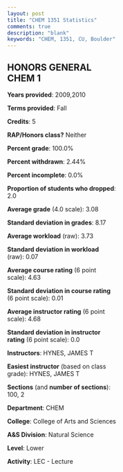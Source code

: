 ```yaml
---
layout: post
title: "CHEM 1351 Statistics"
comments: true
description: "blank"
keywords: "CHEM, 1351, CU, Boulder"
--- 
```

<head>
<script src="https://ajax.googleapis.com/ajax/libs/jquery/2.1.3/jquery.min.js"></script>
<script src="https://dl.dropboxusercontent.com/s/pc42nxpaw1ea4o9/highcharts.js?dl=0"></script>
<!-- <script src="../assets/js/highcharts.js"></script> -->
<style type="text/css">@font-face {
	font-family: "Bebas Neue";
	src: url(https://www.filehosting.org/file/details/544349/BebasNeue%20Regular.otf) format("opentype");
	}
	h1.Bebas { 
		font-family: "Bebas Neue", Verdana, Tahoma;
	}
</style>
</head>
<body>
	<div id="container" style="float: right; width: 45%; height: 88%; margin-left: 2.5%; margin-right: 2.5%;"></div>
	<script language="JavaScript">
		$(document).ready(function() {
		var chart = {type: 'column'};
		var title = {text: 'Grade Distribution'};
		var xAxis = {categories: ['A','B','C','D','F'],crosshair: true};
		var yAxis = {min: 0,title: {text: 'Percentage'}};
		var tooltip = {headerFormat: '<center><b><span style="font-size:20px">{point.key}</span></b></center>',
		               pointFormat: '<td style="padding:0"><b>{point.y:.1f}%</b></td>',
		               footerFormat: '</table>',shared: true,useHTML: true};
		var plotOptions = {column: {pointPadding: 0.0,borderWidth: 0}};  
		var credits = {enabled: false};var series= [{name: 'Percent',data: [38.78,38.78,16.33,4.08,2.04,]}];
		var json = {};
		json.chart = chart;
		json.title = title;
		json.tooltip = tooltip;
		json.xAxis = xAxis;
		json.yAxis = yAxis;  
		json.series = series;
		json.plotOptions = plotOptions;  
		json.credits = credits;
		$('#container').highcharts(json);
	});
	</script>
</body>
			   
## HONORS GENERAL CHEM 1

**Years provided**: 2009,2010

**Terms provided**: Fall

**Credits**: 5

**RAP/Honors class?** Neither

**Percent grade**: 100.0%

**Percent withdrawn**: 2.44%

**Percent incomplete**: 0.0%

**Proportion of students who dropped**: 2.0

**Average grade** (4.0 scale): 3.08

**Standard deviation in grades**: 8.17

**Average workload** (raw): 3.73

**Standard deviation in workload** (raw): 0.07

**Average course rating** (6 point scale): 4.63

**Standard deviation in course rating** (6 point scale): 0.01

**Average instructor rating** (6 point scale): 4.68

**Standard deviation in instructor rating** (6 point scale): 0.0

**Instructors**: HYNES, JAMES T

**Easiest instructor** (based on class grade): HYNES, JAMES T

**Sections** (and **number of sections**): 100, 2

**Department**: CHEM

**College**: College of Arts and Sciences

**A&S Division**: Natural Science

**Level**: Lower

**Activity**: LEC - Lecture
